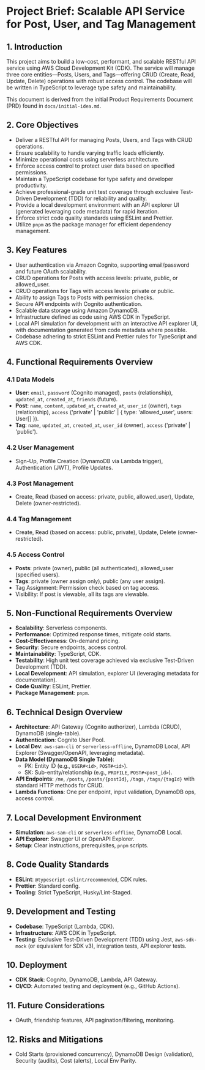 # Project Brief: Scalable API Service for Post, User, and Tag Management

## 1. Introduction
This project aims to build a low-cost, performant, and scalable RESTful API service using AWS Cloud Development Kit (CDK). The service will manage three core entities—Posts, Users, and Tags—offering CRUD (Create, Read, Update, Delete) operations with robust access control. The codebase will be written in TypeScript to leverage type safety and maintainability.

This document is derived from the initial Product Requirements Document (PRD) found in `docs/initial-idea.md`.

## 2. Core Objectives
- Deliver a RESTful API for managing Posts, Users, and Tags with CRUD operations.
- Ensure scalability to handle varying traffic loads efficiently.
- Minimize operational costs using serverless architecture.
- Enforce access control to protect user data based on specified permissions.
- Maintain a TypeScript codebase for type safety and developer productivity.
- Achieve professional-grade unit test coverage through exclusive Test-Driven Development (TDD) for reliability and quality.
- Provide a local development environment with an API explorer UI (generated leveraging code metadata) for rapid iteration.
- Enforce strict code quality standards using ESLint and Prettier.
- Utilize `pnpm` as the package manager for efficient dependency management.

## 3. Key Features
- User authentication via Amazon Cognito, supporting email/password and future OAuth scalability.
- CRUD operations for Posts with access levels: private, public, or allowed_user.
- CRUD operations for Tags with access levels: private or public.
- Ability to assign Tags to Posts with permission checks.
- Secure API endpoints with Cognito authentication.
- Scalable data storage using Amazon DynamoDB.
- Infrastructure defined as code using AWS CDK in TypeScript.
- Local API simulation for development with an interactive API explorer UI, with documentation generated from code metadata where possible.
- Codebase adhering to strict ESLint and Prettier rules for TypeScript and AWS CDK.

## 4. Functional Requirements Overview
### 4.1 Data Models
- **User**: `email`, `password` (Cognito managed), `posts` (relationship), `updated_at`, `created_at`, `friends` (future).
- **Post**: `name`, `content`, `updated_at`, `created_at`, `user_id` (owner), `tags` (relationship), `access` ('private' | 'public' | { type: 'allowed_user', users: User[] }).
- **Tag**: `name`, `updated_at`, `created_at`, `user_id` (owner), `access` ('private' | 'public').

### 4.2 User Management
- Sign-Up, Profile Creation (DynamoDB via Lambda trigger), Authentication (JWT), Profile Updates.

### 4.3 Post Management
- Create, Read (based on access: private, public, allowed_user), Update, Delete (owner-restricted).

### 4.4 Tag Management
- Create, Read (based on access: public, private), Update, Delete (owner-restricted).

### 4.5 Access Control
- **Posts**: private (owner), public (all authenticated), allowed_user (specified users).
- **Tags**: private (owner assign only), public (any user assign).
- Tag Assignment: Permission check based on tag access.
- Visibility: If post is viewable, all its tags are viewable.

## 5. Non-Functional Requirements Overview
- **Scalability**: Serverless components.
- **Performance**: Optimized response times, mitigate cold starts.
- **Cost-Effectiveness**: On-demand pricing.
- **Security**: Secure endpoints, access control.
- **Maintainability**: TypeScript, CDK.
- **Testability**: High unit test coverage achieved via exclusive Test-Driven Development (TDD).
- **Local Development**: API simulation, explorer UI (leveraging metadata for documentation).
- **Code Quality**: ESLint, Prettier.
- **Package Management**: `pnpm`.

## 6. Technical Design Overview
- **Architecture**: API Gateway (Cognito authorizer), Lambda (CRUD), DynamoDB (single-table).
- **Authentication**: Cognito User Pool.
- **Local Dev**: `aws-sam-cli` or `serverless-offline`, DynamoDB Local, API Explorer (Swagger/OpenAPI, leveraging metadata).
- **Data Model (DynamoDB Single Table)**:
    - PK: Entity ID (e.g., `USER#<id>`, `POST#<id>`).
    - SK: Sub-entity/relationship (e.g., `PROFILE`, `POST#<post_id>`).
- **API Endpoints**: `/me`, `/posts`, `/posts/{postId}`, `/tags`, `/tags/{tagId}` with standard HTTP methods for CRUD.
- **Lambda Functions**: One per endpoint, input validation, DynamoDB ops, access control.

## 7. Local Development Environment
- **Simulation**: `aws-sam-cli` or `serverless-offline`, DynamoDB Local.
- **API Explorer**: Swagger UI or OpenAPI Explorer.
- **Setup**: Clear instructions, prerequisites, `pnpm` scripts.

## 8. Code Quality Standards
- **ESLint**: `@typescript-eslint/recommended`, CDK rules.
- **Prettier**: Standard config.
- **Tooling**: Strict TypeScript, Husky/Lint-Staged.

## 9. Development and Testing
- **Codebase**: TypeScript (Lambda, CDK).
- **Infrastructure**: AWS CDK in TypeScript.
- **Testing**: Exclusive Test-Driven Development (TDD) using Jest, `aws-sdk-mock` (or equivalent for SDK v3), integration tests, API explorer tests.

## 10. Deployment
- **CDK Stack**: Cognito, DynamoDB, Lambda, API Gateway.
- **CI/CD**: Automated testing and deployment (e.g., GitHub Actions).

## 11. Future Considerations
- OAuth, friendship features, API pagination/filtering, monitoring.

## 12. Risks and Mitigations
- Cold Starts (provisioned concurrency), DynamoDB Design (validation), Security (audits), Cost (alerts), Local Env Parity.
